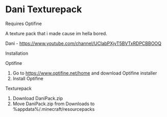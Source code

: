 # Dani Texturepack
Requires Optifine

A texture pack that i made cause im hella bored.

Dani - https://www.youtube.com/channel/UCIabPXjvT5BVTxRDPCBBOOQ



Installation

  Optifine
  1. Go to https://www.optifine.net/home and download Optifine installer
  2. Install Optifine

  Texturepack
  1. Download DaniPack.zip
  2. Move DaniPack.zip from Downloads to %appdata%/.minecraft/resourcepacks
